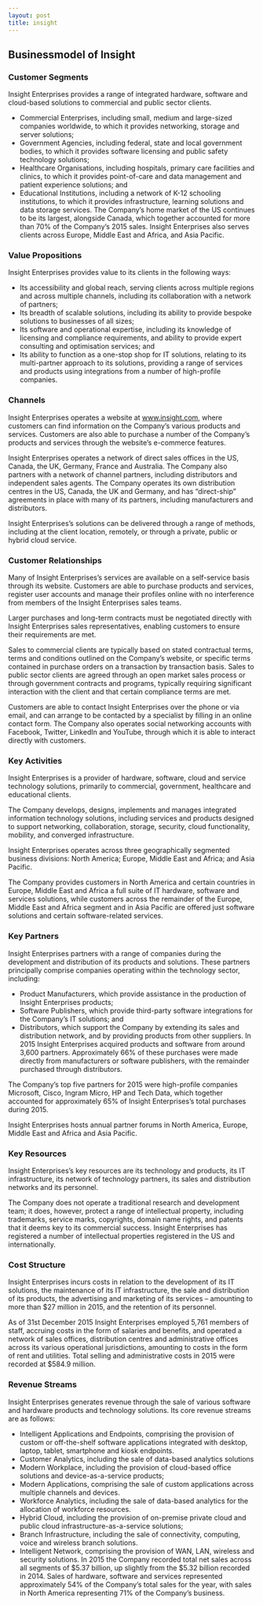 ```yaml
---
layout: post
title: insight
---
```


Businessmodel of Insight
-------------------------

### Customer Segments

Insight Enterprises provides a range of integrated hardware, software and cloud-based solutions to commercial and public sector clients.

 * Commercial Enterprises, including small, medium and large-sized companies worldwide, to which it provides networking, storage and server solutions;
* Government Agencies, including federal, state and local government bodies, to which it provides software licensing and public safety technology solutions;
* Healthcare Organisations, including hospitals, primary care facilities and clinics, to which it provides point-of-care and data management and patient experience solutions; and
* Educational Institutions, including a network of K-12 schooling institutions, to which it provides infrastructure, learning solutions and data storage services.
 The Company’s home market of the US continues to be its largest, alongside Canada, which together accounted for more than 70% of the Company’s 2015 sales. Insight Enterprises also serves clients across Europe, Middle East and Africa, and Asia Pacific.

### Value Propositions

Insight Enterprises provides value to its clients in the following ways:

 * Its accessibility and global reach, serving clients across multiple regions and across multiple channels, including its collaboration with a network of partners;
* Its breadth of scalable solutions, including its ability to provide bespoke solutions to businesses of all sizes;
* Its software and operational expertise, including its knowledge of licensing and compliance requirements, and ability to provide expert consulting and optimisation services; and
* Its ability to function as a one-stop shop for IT solutions, relating to its multi-partner approach to its solutions, providing a range of services and products using integrations from a number of high-profile companies.
 ### Channels

Insight Enterprises operates a website at www.insight.com, where customers can find information on the Company’s various products and services. Customers are also able to purchase a number of the Company’s products and services through the website’s e-commerce features.

Insight Enterprises operates a network of direct sales offices in the US, Canada, the UK, Germany, France and Australia. The Company also partners with a network of channel partners, including distributors and independent sales agents. The Company operates its own distribution centres in the US, Canada, the UK and Germany, and has “direct-ship” agreements in place with many of its partners, including manufacturers and distributors.

Insight Enterprises’s solutions can be delivered through a range of methods, including at the client location, remotely, or through a private, public or hybrid cloud service.

### Customer Relationships

Many of Insight Enterprises’s services are available on a self-service basis through its website. Customers are able to purchase products and services, register user accounts and manage their profiles online with no interference from members of the Insight Enterprises sales teams.

Larger purchases and long-term contracts must be negotiated directly with Insight Enterprises sales representatives, enabling customers to ensure their requirements are met.

Sales to commercial clients are typically based on stated contractual terms, terms and conditions outlined on the Company’s website, or specific terms contained in purchase orders on a transaction by transaction basis. Sales to public sector clients are agreed through an open market sales process or through government contracts and programs, typically requiring significant interaction with the client and that certain compliance terms are met.

Customers are able to contact Insight Enterprises over the phone or via email, and can arrange to be contacted by a specialist by filling in an online contact form. The Company also operates social networking accounts with Facebook, Twitter, LinkedIn and YouTube, through which it is able to interact directly with customers.

### Key Activities

Insight Enterprises is a provider of hardware, software, cloud and service technology solutions, primarily to commercial, government, healthcare and educational clients.

The Company develops, designs, implements and manages integrated information technology solutions, including services and products designed to support networking, collaboration, storage, security, cloud functionality, mobility, and converged infrastructure.

Insight Enterprises operates across three geographically segmented business divisions: North America; Europe, Middle East and Africa; and Asia Pacific.

The Company provides customers in North America and certain countries in Europe, Middle East and Africa a full suite of IT hardware, software and services solutions, while customers across the remainder of the Europe, Middle East and Africa segment and in Asia Pacific are offered just software solutions and certain software-related services.

### Key Partners

Insight Enterprises partners with a range of companies during the development and distribution of its products and solutions. These partners principally comprise companies operating within the technology sector, including:

 * Product Manufacturers, which provide assistance in the production of Insight Enterprises products;
* Software Publishers, which provide third-party software integrations for the Company’s IT solutions; and
* Distributors, which support the Company by extending its sales and distribution network, and by providing products from other suppliers.
 In 2015 Insight Enterprises acquired products and software from around 3,600 partners. Approximately 66% of these purchases were made directly from manufacturers or software publishers, with the remainder purchased through distributors.

The Company’s top five partners for 2015 were high-profile companies Microsoft, Cisco, Ingram Micro, HP and Tech Data, which together accounted for approximately 65% of Insight Enterprises’s total purchases during 2015.

Insight Enterprises hosts annual partner forums in North America, Europe, Middle East and Africa and Asia Pacific.

### Key Resources

Insight Enterprises’s key resources are its technology and products, its IT infrastructure, its network of technology partners, its sales and distribution networks and its personnel.

The Company does not operate a traditional research and development team; it does, however, protect a range of intellectual property, including trademarks, service marks, copyrights, domain name rights, and patents that it deems key to its commercial success. Insight Enterprises has registered a number of intellectual properties registered in the US and internationally.

### Cost Structure

Insight Enterprises incurs costs in relation to the development of its IT solutions, the maintenance of its IT infrastructure, the sale and distribution of its products, the advertising and marketing of its services – amounting to more than $27 million in 2015, and the retention of its personnel.

As of 31st December 2015 Insight Enterprises employed 5,761 members of staff, accruing costs in the form of salaries and benefits, and operated a network of sales offices, distribution centres and administrative offices across its various operational jurisdictions, amounting to costs in the form of rent and utilities. Total selling and administrative costs in 2015 were recorded at $584.9 million.

### Revenue Streams

Insight Enterprises generates revenue through the sale of various software and hardware products and technology solutions. Its core revenue streams are as follows:

 * Intelligent Applications and Endpoints, comprising the provision of custom or off-the-shelf software applications integrated with desktop, laptop, tablet, smartphone and kiosk endpoints.
* Customer Analytics, including the sale of data-based analytics solutions
* Modern Workplace, including the provision of cloud-based office solutions and device-as-a-service products;
* Modern Applications, comprising the sale of custom applications across multiple channels and devices.
* Workforce Analytics, including the sale of data-based analytics for the allocation of workforce resources.
* Hybrid Cloud, including the provision of on-premise private cloud and public cloud infrastructure-as-a-service solutions;
* Branch Infrastructure, including the sale of connectivity, computing, voice and wireless branch solutions.
* Intelligent Network, comprising the provision of WAN, LAN, wireless and security solutions.
 In 2015 the Company recorded total net sales across all segments of $5.37 billion, up slightly from the $5.32 billion recorded in 2014. Sales of hardware, software and services represented approximately 54% of the Company’s total sales for the year, with sales in North America representing 71% of the Company’s business.
